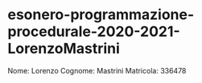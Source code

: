 # esonero-programmazione-procedurale-2020-2021-LorenzoMastrini
Nome: Lorenzo
Cognome: Mastrini
Matricola: 336478

